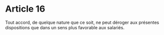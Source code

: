 # Article 16

  
Tout accord, de quelque nature que ce soit, ne peut déroger aux présentes dispositions que dans un sens plus favorable aux salariés.

